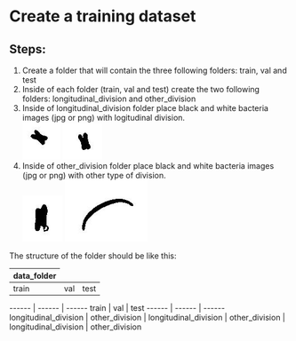 # Create a training dataset

## Steps:
1. Create a folder that will contain the three following folders: train, val and test
2. Inside of each folder (train, val and test) create the two following folders: longitudinal_division and other_division
3. Inside of longitudinal_division folder place black and white bacteria images (jpg or png) with logitudinal division.<br>
![longitudinal1](longdiv_train_55.jpg) ![longitudinal2](longdiv_train_72.jpg)
4. Inside of other_division folder place black and white bacteria images (jpg or png) with other type of division.<br>
![other1](other_1.jpg) ![other2](other_2.jpg)

The structure of the folder should be like this:<br>

<table>
  <thead>
    <tr>
      <th>data_folder</th>
    </tr>
  </thead>
  <tbody>
    <tr>
      <td colspan=3>train</td>
      <td colspan=3>val</td>
      <td colspan=3>test</td>
    </tr>
  </tbody>
</table>

------ | ------ | ------
train | val | test
------ | ------ | ------
longitudinal_division | other_division | longitudinal_division | other_division | longitudinal_division | other_division 
